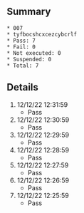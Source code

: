 ## Summary
	* 007
	* tyfbocshcxcezcybcrlf
	* Pass: 7
	* Fail: 0
	* Not executed: 0
	* Suspended: 0
	* Total: 7
## Details
1. 12/12/22 12:31:59
	* Pass
2. 12/12/22 12:30:59
	* Pass
3. 12/12/22 12:29:59
	* Pass
4. 12/12/22 12:28:59
	* Pass
5. 12/12/22 12:27:59
	* Pass
6. 12/12/22 12:26:59
	* Pass
7. 12/12/22 12:25:59
	* Pass
